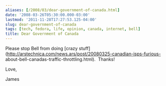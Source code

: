 ```yaml
---
aliases: [/2008/03/dear-government-of-canada.html]
date: '2008-03-26T05:30:00.000-03:00'
lastmod: '2011-11-28T17:27:53.125-04:00'
slug: dear-government-of-canada
tags: [tech, fedora, life, opinion, canada, internet, bell]
title: Dear Government of Canada
---
```


Please stop Bell from doing [crazy
stuff](http://arstechnica.com/news.ars/post/20080325-canadian-isps-furious-
about-bell-canadas-traffic-throttling.html).  Thanks!  
  
Love,  
  
James


